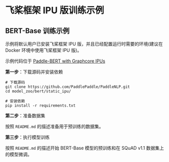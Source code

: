 # 飞桨框架 IPU 版训练示例

## BERT-Base 训练示例

示例将默认用户已安装飞桨框架 IPU 版，并且已经配置运行时需要的环境(建议在 Docker 环境中使用飞桨框架 IPU 版)。

示例代码位于 [Paddle-BERT with Graphcore IPUs](https://github.com/PaddlePaddle/PaddleNLP/tree/develop/model_zoo/bert/static_ipu)

**第一步**：下载源码并安装依赖

```
# 下载源码
git clone https://github.com/PaddlePaddle/PaddleNLP.git
cd model_zoo/bert/static_ipu/

# 安装依赖
pip install -r requirements.txt
```

**第二步**：准备数据集

按照 `README.md` 的描述准备用于预训练的数据集。

**第三步**：执行模型训练

按照 `README.md` 的描述开始 BERT-Base 模型的预训练和在 SQuAD v1.1 数据集上的模型微调。
